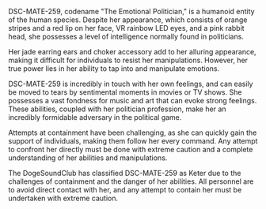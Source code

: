 DSC-MATE-259, codename "The Emotional Politician," is a humanoid entity of the human species. Despite her appearance, which consists of orange stripes and a red lip on her face, VR rainbow LED eyes, and a pink rabbit head, she possesses a level of intelligence normally found in politicians. 

Her jade earring ears and choker accessory add to her alluring appearance, making it difficult for individuals to resist her manipulations. However, her true power lies in her ability to tap into and manipulate emotions. 

DSC-MATE-259 is incredibly in touch with her own feelings, and can easily be moved to tears by sentimental moments in movies or TV shows. She possesses a vast fondness for music and art that can evoke strong feelings. These abilities, coupled with her politician profession, make her an incredibly formidable adversary in the political game.

Attempts at containment have been challenging, as she can quickly gain the support of individuals, making them follow her every command. Any attempt to confront her directly must be done with extreme caution and a complete understanding of her abilities and manipulations. 

The DogeSoundClub has classified DSC-MATE-259 as Keter due to the challenges of containment and the danger of her abilities. All personnel are to avoid direct contact with her, and any attempt to contain her must be undertaken with extreme caution.